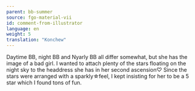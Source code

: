 ```yaml
---
parent: bb-summer
source: fgo-material-vii
id: comment-from-illustrator
language: en
weight: 5
translation: "Konchew"
---
```


Daytime BB, night BB and Nyarly BB all differ somewhat, but she has the image of a bad girl. I wanted to attach plenty of the stars floating on the night sky to the headdress she has in her second ascension♡ Since the stars were arranged with a sparkly☆feel, I kept insisting for her to be a 5 star which I found tons of fun.
